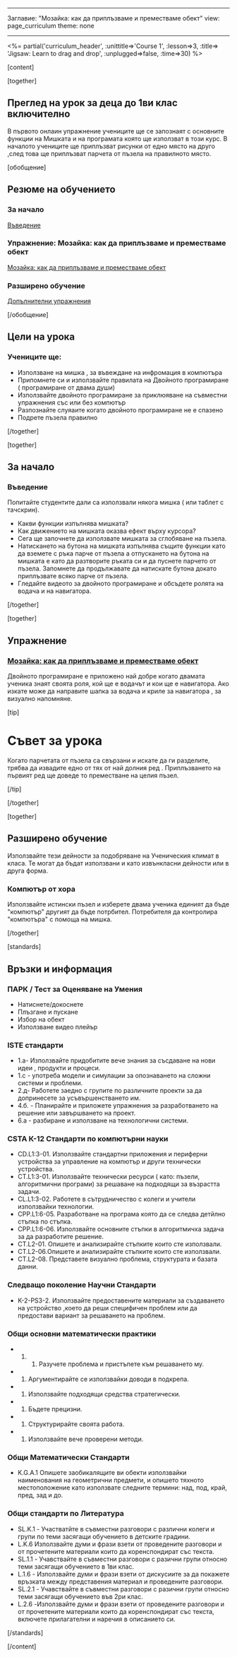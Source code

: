 * * *

Заглавие: "Мозайка: как да приплъзваме и преместваме обект" view: page_curriculum theme: none

* * *

<%= partial('curriculum_header', :unittitle=>'Course 1', :lesson=>3, :title=> 'Jigsaw: Learn to drag and drop', :unplugged=>false, :time=>30) %>

[content]

[together]

## Преглед на урок за деца до 1ви клас включително

В първото онлаин упражнение учениците ще се запознаят с основните функции на Мишката и на програмата която ще използват в този курс. В началото учениците ще приплъзват рисунки от едно място на друго ,след това ще приплъзват парчета от пъзела на правилното място.

[обобщение]

## Резюме на обучението

### **За начало**

[Въведение](#GetStarted)   


### **Упражнение: Мозайка: как да приплъзваме и преместваме обект**

[Мозайка: как да приплъзваме и преместваме обект](#Activity)

### **Разширено обучение**

[Допълнителни упражнения](#Extended)

[/обобщение]

## Цели на урока

### Учениците ще:

  * Използване на мишка , за въвеждане на инфромация в компютъра
  * Припомнете си и използвайте правилата на Двойното програмиране ( програмиране от двама души)
  * Използвайте двойното програмиране за приклюяване на съвместни упражнения със или без компютър
  * Разпознайте слуяаите когато двойното програмиране не е спазено
  * Подрете пъзела правилно

[/together]

[together]

## За начало

### <a name="GetStarted"></a>Въведение

Попитайте студентите дали са използвали някога мишка ( или таблет с тачскрин).

  * Какви функции изпълнява мишката?
  * Как движението на мишката оказва ефект върху курсора?
  * Сега ще започнете да използвате мишката за сглобяване на пъзела.
  * Натискането на бутона на мишката изпълнява същите функции като да вземете с ръка парче от пъзела а отпускането на бутона на мишката е като да разтворите ръката си и да пуснете парчето от пъзела. Запомнете да продължавате да натискате бутона докато приплъзвате всяко парче от пъзела.
  * Гледайте видеото за двойното програмиране и обсъдете ролята на водача и на навигатора.

[/together]

[together]

## Упражнение

### <a name="Activity"></a>[Мозайка: как да приплъзваме и преместваме обект](http://learn.letron.vip/s/course1/stage/3/puzzle/1)

Двойното програмиране е приложено най добре когато двамата ученика знаят своята роля, кой ще е водачът и кои ще е навигатора. Ако изкате може да направите шапка за водача и криле за навигатора , за визуално напомняне.

[tip]

# Съвет за урока

Когато парчетата от пъзела са свързани и искате да ги разделите, трябва да извадите едно от тях от най долния ред . Приплъзването на първият ред ще доведе то преместване на целия пъзел.

[/tip]

[/together]

<!--(this is left in here as an example of how to include an image in Markdown)
![](binaryphoto.png) -->

[together]

## Разширено обучение

<a name="Extended"></a>Използвайте тези дейности за подобряване на Ученическия климат в класа. Те могат да бъдат използвани и като извънкласни дейности или в друга форма.

### Компютър от хора

Използвайте истински пъзел и изберете двама ученика единият да бъде "компютър" другият да бъде потрбител. Потребителя да контролира "компютъра" с помоща на мишка.

[/together]

[standards]

## Връзки и информация

### ПАРК / Тест за Оценяване на Умения

  * Натиснете/докоснете
  * Плъзгане и пускане
  * Избор на обект
  * Използване видео плейър

### ISTE стандарти

  * 1.а- Използвайте придобитите вече знания за съсдаване на нови идеи , продукти и процеси.
  * 1.c - употреба модели и симулации за опознаването на сложни системи и проблеми.
  * 2.д- Работете заедно с групите по различните проекти за да допринесете за усъвършенстването им.
  * 4.б. - Планирайте и приложете упражнения за разработването на решение или завършването на проект.
  * 6.a - разбиране и използване на технологични системи.

### CSTA К-12 Стандарти по компютърни науки

  * CD.L1:3-01. Използвайте стандартни приложения и периферни устройства за управление на компютър и други технически устройства.
  * CT.L1:3-01. Използвайте технически ресурси ( като: пъзели, алгоритмични програми) за решаване на подходящи за възрастта задачи.
  * CL.L1:3-02. Работете в сътрудничество с колеги и учители използвайки технологии.
  * CPP.L1:6-05. Разработване на програма която да се следва детйлно стъпка по стъпка.
  * CPP.L1:6-06. Използвайте основните стъпки в алгоритмичха задача за да разработите решение.
  * CT.L2-01. Опишете и анализирайте стъпките които сте използвали.
  * CT.L2-06.Опишете и анализирайте стъпките които сте използвали.
  * CT.L2-08. Представете визуално проблема, структурата и базата данни.

### Следващо поколение Научни Стандарти

  * K-2-PS3-2. Използвайте предоставените материали за създаването на устройство ,което да реши специфичен проблем или да предостави вариант за решаването на проблем. 

### Общи основни математически практики

  *   1. 1. Разучете проблема и пристъпете към решаването му. 
  *   1. Аргументирайте се използвайки доводи в подкрепа.
  *   1. Използвайте подходящи средства стратегически.
  *   1. Бъдете прецизни.
  *   1. Структурирайте своята работа.
  *   1. Използвайте вече проверени методи.

### Общи Математически Стандарти

  * K.G.A.1 Опишете заобикалящите ви обекти използвайки наименования на геометрични предмети, и опишето тяхното местоположение като използвате следните термини: над, под, край, пред, зад и до.

### Общи стандарти по Литература

  * SL.K.1 - Участватйте в съвместни разговори с различни колеги и групи по теми засягащи обучението в детските градини.
  * L.K.6 Използвайте думи и фрази взети от проведените разговори и от прочетените материали които да коренспондират със текста.
  * SL.1.1 - Учавствайте в съвместни разговори с разични групи относно теми засягащи обучението в 1ви клас.
  * L.1.6 - Използвайте думи и фрази взети от дискусиите за да покажете връзката между представения материал и проведените разговори.
  * SL.2.1 - Учавствайте в съвместни разговори с разични групи относно теми засягащи обучението във 2ри клас.
  * L.2.6 -Използвайте думи и фрази взети от проведените разговори и от прочетените материали които да коренспондират със текста, включете прилагателни и наречия в описанието си.

[/standards]

[/content]

<link rel="stylesheet" type="text/css" href="../docs/morestyle.css" />
